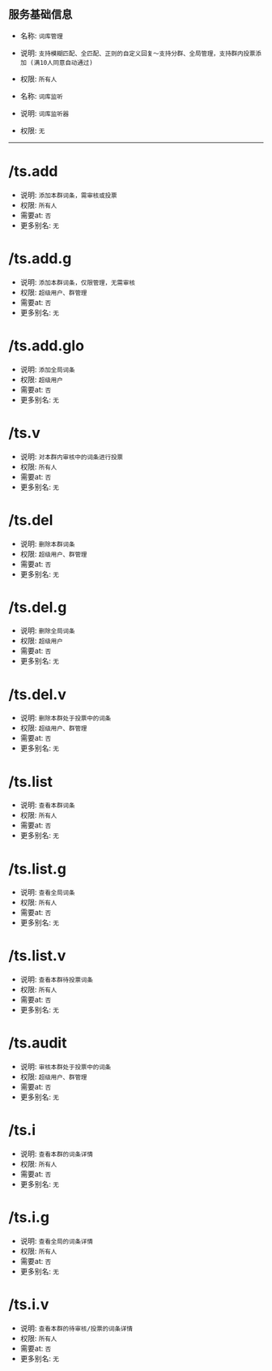 ## 服务基础信息

- 名称: `词库管理`
- 说明: `支持模糊匹配、全匹配、正则的自定义回复～支持分群、全局管理，支持群内投票添加 (满10人同意自动通过)`
- 权限: `所有人`

- 名称: `词库监听`
- 说明: `词库监听器`
- 权限: `无`

---

# /ts.add

- 说明: `添加本群词条，需审核或投票`
- 权限: `所有人`
- 需要at: `否`
- 更多别名: `无`

# /ts.add.g

- 说明: `添加本群词条，仅限管理，无需审核`
- 权限: `超级用户、群管理`
- 需要at: `否`
- 更多别名: `无`

# /ts.add.glo

- 说明: `添加全局词条`
- 权限: `超级用户`
- 需要at: `否`
- 更多别名: `无`

# /ts.v

- 说明: `对本群内审核中的词条进行投票`
- 权限: `所有人`
- 需要at: `否`
- 更多别名: `无`

# /ts.del

- 说明: `删除本群词条`
- 权限: `超级用户、群管理`
- 需要at: `否`
- 更多别名: `无`

# /ts.del.g

- 说明: `删除全局词条`
- 权限: `超级用户`
- 需要at: `否`
- 更多别名: `无`

# /ts.del.v

- 说明: `删除本群处于投票中的词条`
- 权限: `超级用户、群管理`
- 需要at: `否`
- 更多别名: `无`

# /ts.list

- 说明: `查看本群词条`
- 权限: `所有人`
- 需要at: `否`
- 更多别名: `无`

# /ts.list.g

- 说明: `查看全局词条`
- 权限: `所有人`
- 需要at: `否`
- 更多别名: `无`

# /ts.list.v

- 说明: `查看本群待投票词条`
- 权限: `所有人`
- 需要at: `否`
- 更多别名: `无`

# /ts.audit

- 说明: `审核本群处于投票中的词条`
- 权限: `超级用户、群管理`
- 需要at: `否`
- 更多别名: `无`

# /ts.i

- 说明: `查看本群的词条详情`
- 权限: `所有人`
- 需要at: `否`
- 更多别名: `无`

# /ts.i.g

- 说明: `查看全局的词条详情`
- 权限: `所有人`
- 需要at: `否`
- 更多别名: `无`

# /ts.i.v

- 说明: `查看本群的待审核/投票的词条详情`
- 权限: `所有人`
- 需要at: `否`
- 更多别名: `无`
